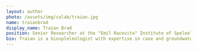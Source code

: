 ```yaml
---
layout: author
photo: /assets/img/colab/traian.jpg 
name: traianbrad
display_name: Traian Brad
position: Senior Researcher at the "Emil Racovita" Institute of Speleology (ISER) Cluj-Napoca (Romania)  
bio: Traian is a biospleleologist with expertise in cave and groundwater ecology and microbiology. 
---
```


